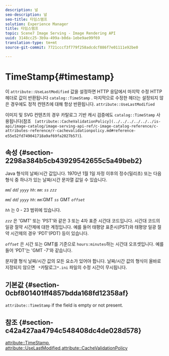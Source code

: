 ```yaml
---
description: 널
seo-description: 널
seo-title: 타임스탬프
solution: Experience Manager
title: 타임스탬프
topic: Scene7 Image Serving - Image Rendering API
uuid: 3148cc25-3b9a-499a-b0da-1ebe9ae99f69
translation-type: tm+mt
source-git-commit: 7721cccf3f779f258adcdcf886f7e01111e92be0

---
```



# TimeStamp{#timestamp}

이 `attribute::UseLastModified` 값을 설정하면 HTTP 응답에서 마지막 수정 HTTP 헤더로 값이 반환됩니다 `catalog::TimeStamp` . 마지막으로 수정한 헤더는 설정되지 않은 경우에도 정적 컨텐츠에 대해 항상 반환됩니다. `attribute::UseLastModified`

이미지 및 SVG 컨텐츠의 경우 카탈로그 기반 캐시 검증에도 `catalog::TimeStamp` 사용됩니다(참조 ` [attribute::CacheValidationPolicy](../../../../../../is-api/image-catalog/image-serving-api-ref/c-image-catalog-reference/c-attributes-reference/r-cachevalidationpolicy.md#reference-e55e52fd749041718a9af69fa2027b57)`).

## 속성 {#section-2298a384b5cb43929542655c5a49beb2}

Java 형식의 날짜/시간 값입니다. 1970년 1월 1일 자정 이후의 정수(밀리초) 또는 다음 형식 중 하나가 있는 날짜/시간 문자열 값일 수 있습니다.

*`mm`*/ *`dd`*/ *`yyyy`* *`hh`*: *`mm`*: *`ss`* *`zzz`*

*`mm`*/ *`dd`*/ *`yyyy`* *`hh`*: *`mm`*:GMT *`ss`* GMT *`offset`*

*`hh`* 는 0 - 23 범위에 있습니다.

*`zzz`* 은 &#39;GMT&#39; 또는 &#39;PST&#39;와 같은 3 또는 4자 표준 시간대 코드입니다. 시간대 코드의 일광 절약 시간제에 대한 계정입니다. 예를 들어 태평양 표준시(PST)와 태평양 일광 절약 시간제의 경우 &#39;PDT&#39;(PDT) 등이 있습니다.

*`offset`* 은 시간 또는 GMT를 기준으로 `hours:minutes`하는 시간대 오프셋입니다. 예를 들어 &#39;PDT&#39;는 &#39;GMT -7&#39;와 같습니다.

문자열 형식 날짜/시간 값의 모든 요소가 있어야 합니다. 날짜/시간 값의 형식이 올바로 지정되지 않으면 ` *`카탈로그`*.ini` 파일의 수정 시간이 무시됩니다.

## 기본값 {#section-0cbf801401ff4857bdda168fd12358af}

`attribute::TimeStamp` if the field is empty or not present.

## 참조 {#section-c42a427aa4794c548408dc4de028d578}

[attribute::TimeStamp](../../../../../../is-api/image-catalog/image-serving-api-ref/c-image-catalog-reference/c-attributes-reference/r-timestamp.md#reference-4213c599a64942ee8cb9d80696b08296), [attribute::UseLastModified,](../../../../../../is-api/image-catalog/image-serving-api-ref/c-image-catalog-reference/c-attributes-reference/r-uselastmodified.md#reference-73ecc421e6864a38aec5a4775f06b8e8)[attribute::CacheValidationPolicy](../../../../../../is-api/image-catalog/image-serving-api-ref/c-image-catalog-reference/c-attributes-reference/r-cachevalidationpolicy.md#reference-e55e52fd749041718a9af69fa2027b57)

